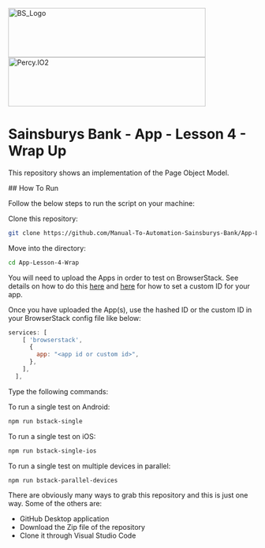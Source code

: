 <p float="left">
  <img src="https://d98b8t1nnulk5.cloudfront.net/production/images/layout/logo-header.png?1469004780" width="400" height="100" title="BS_Logo">
  <img src="https://cdn.cookielaw.org/logos/af33d682-b608-4a02-a87c-726c5880e254/44ba34d9-63c1-451e-a22d-ba28af064ea1/19ef061a-823e-4179-ae5c-43b2c60fe360/New_SB_Logo_r240g108b0.png" width="400" height="100" title="Percy.IO2">
</p>

# Sainsburys Bank - App - Lesson 4 - Wrap Up

This repository shows an implementation of the Page Object Model.

## How To Run

Follow the below steps to run the script on your machine:

Clone this repository:

```sh
git clone https://github.com/Manual-To-Automation-Sainsburys-Bank/App-Lesson-4-Wrap.git
```

Move into the directory:

```sh
cd App-Lesson-4-Wrap
```

You will need to upload the Apps in order to test on BrowserStack. See details on how to do this [here](https://www.browserstack.com/docs/app-automate/appium/upload-app-from-filesystem) and [here](https://www.browserstack.com/docs/app-automate/appium/upload-app-define-custom-id) for how to set a custom ID for your app.

Once you have uploaded the App(s), use the hashed ID or the custom ID in your BrowserStack config file like below:

```js
services: [
    [ 'browserstack',
      {
        app: "<app id or custom id>",
      },
    ],
  ],
```


Type the following commands:

To run a single test on Android:

```sh
npm run bstack-single
```

To run a single test on iOS:

```sh
npm run bstack-single-ios
```

To run a single test on multiple devices in parallel:

```sh
npm run bstack-parallel-devices
```

There are obviously many ways to grab this repository and this is just one way. Some of the others are:

 - GitHub Desktop application
 - Download the Zip file of the repository
 - Clone it through Visual Studio Code